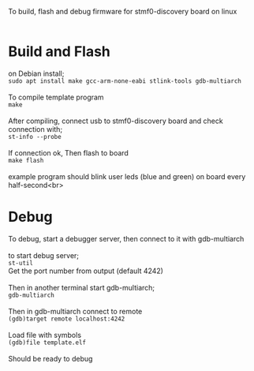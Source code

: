 To build, flash and debug firmware for stmf0-discovery board on linux <br/> <br/>

# Build and Flash
on Debian install; <br/>
`sudo apt install make gcc-arm-none-eabi stlink-tools gdb-multiarch` <br/><br/>
To compile template program<br/>
`make` <br/> <br/>
After compiling, connect usb to stmf0-discovery board and check connection with; <br/>
`st-info --probe` <br/><br/>
If connection ok, Then flash to board <br/>
`make flash` <br/><br/>
example program should blink user leds (blue and green) on board every half-second<br\><br/>
# Debug
To debug, start a debugger server, then connect to it with gdb-multiarch <br/><br/>
to start debug server; <br/>
`st-util` <br/>
Get the port number from output (default 4242) <br/><br/>
Then in another terminal start gdb-multiarch; <br/>
`gdb-multiarch` <br/><br/>
Then in gdb-multiarch connect to remote <br/>
`(gdb)target remote localhost:4242`<br/><br/>
Load file with symbols<br/>
`(gdb)file template.elf`<br/><br/>
Should be ready to debug 
